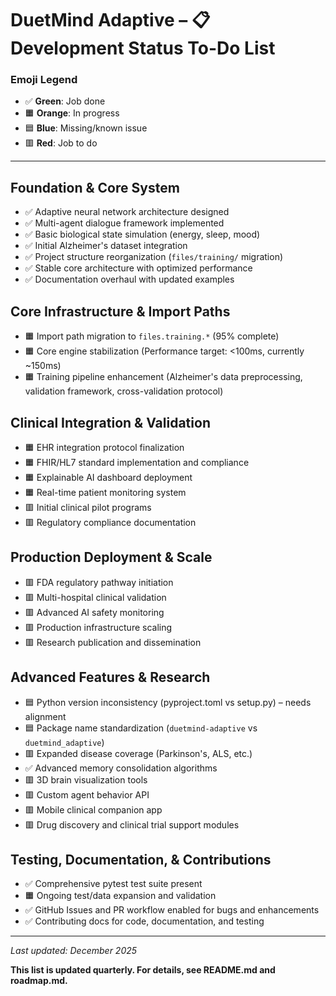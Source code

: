 # DuetMind Adaptive – 📋 Development Status To-Do List

### Emoji Legend
- ✅ **Green**: Job done
- 🟧 **Orange**: In progress
- 🟦 **Blue**: Missing/known issue
- 🟥 **Red**: Job to do

---

## Foundation & Core System
- ✅ Adaptive neural network architecture designed
- ✅ Multi-agent dialogue framework implemented
- ✅ Basic biological state simulation (energy, sleep, mood)
- ✅ Initial Alzheimer's dataset integration
- ✅ Project structure reorganization (`files/training/` migration)
- ✅ Stable core architecture with optimized performance
- ✅ Documentation overhaul with updated examples

## Core Infrastructure & Import Paths
- 🟧 Import path migration to `files.training.*` (95% complete)
- 🟧 Core engine stabilization (Performance target: <100ms, currently ~150ms)
- 🟧 Training pipeline enhancement (Alzheimer's data preprocessing, validation framework, cross-validation protocol)

## Clinical Integration & Validation
- 🟧 EHR integration protocol finalization
- 🟧 FHIR/HL7 standard implementation and compliance
- 🟧 Explainable AI dashboard deployment
- 🟧 Real-time patient monitoring system
- 🟥 Initial clinical pilot programs
- 🟥 Regulatory compliance documentation

## Production Deployment & Scale
- 🟥 FDA regulatory pathway initiation
- 🟥 Multi-hospital clinical validation
- 🟥 Advanced AI safety monitoring
- 🟥 Production infrastructure scaling
- 🟥 Research publication and dissemination

## Advanced Features & Research
- 🟦 Python version inconsistency (pyproject.toml vs setup.py) – needs alignment
- 🟦 Package name standardization (`duetmind-adaptive` vs `duetmind_adaptive`)
- 🟥 Expanded disease coverage (Parkinson's, ALS, etc.)
- ✅ Advanced memory consolidation algorithms
- 🟥 3D brain visualization tools
- 🟥 Custom agent behavior API
- 🟥 Mobile clinical companion app
- 🟥 Drug discovery and clinical trial support modules

## Testing, Documentation, & Contributions
- ✅ Comprehensive pytest test suite present
- 🟧 Ongoing test/data expansion and validation
- ✅ GitHub Issues and PR workflow enabled for bugs and enhancements
- ✅ Contributing docs for code, documentation, and testing

---

_Last updated: December 2025_

**This list is updated quarterly. For details, see README.md and roadmap.md.**
